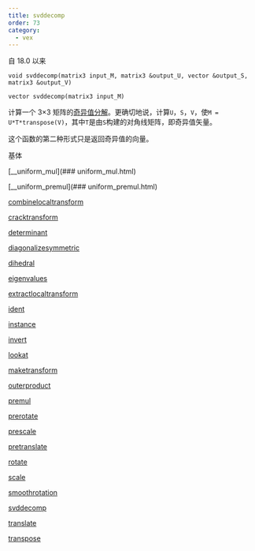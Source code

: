 ```yaml
---
title: svddecomp
order: 73
category:
  - vex
---
```


自 18.0 以来

`void svddecomp(matrix3 input_M, matrix3 &output_U, vector &output_S, matrix3 &output_V)`

`vector svddecomp(matrix3 input_M)`

计算一个 3×3 矩阵的[奇异值分解](http://en.wikipedia.org/wiki/Singular_value_decomposition)。更确切地说，计算`U`，`S`，`V`，使`M = U*T*transpose(V)`，其中`T`是由`S`构建的对角线矩阵，即奇异值矢量。

这个函数的第二种形式只是返回奇异值的向量。

基体

[__uniform_mul](### uniform_mul.html)

[__uniform_premul](### uniform_premul.html)

[combinelocaltransform](combinelocaltransform.html)

[cracktransform](cracktransform.html)

[determinant](determinant.html)

[diagonalizesymmetric](diagonalizesymmetric.html)

[dihedral](dihedral.html)

[eigenvalues](eigenvalues.html)

[extractlocaltransform](extractlocaltransform.html)

[ident](ident.html)

[instance](instance.html)

[invert](invert.html)

[lookat](lookat.html)

[maketransform](maketransform.html)

[outerproduct](outerproduct.html)

[premul](premul.html)

[prerotate](prerotate.html)

[prescale](prescale.html)

[pretranslate](pretranslate.html)

[rotate](rotate.html)

[scale](scale.html)

[smoothrotation](smoothrotation.html)

[svddecomp](svddecomp.html)

[translate](translate.html)

[transpose](transpose.html)
